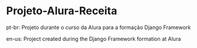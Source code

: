 # Projeto-Alura-Receita
pt-br:
Projeto durante o curso da Alura para a formação Django Framework

en-us:
Project created during the Django Framework formation at Alura
